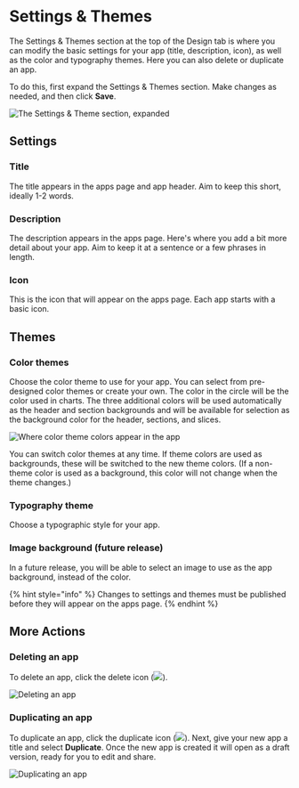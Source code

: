 # Settings & Themes

The Settings & Themes section at the top of the Design tab is where you can modify the basic settings for your app (title, description, icon), as well as the color and typography themes. Here you can also delete or duplicate an app.&#x20;

To do this, first expand the Settings & Themes section. Make changes as needed, and then click **Save**.&#x20;

![The Settings & Theme section, expanded](<../../.gitbook/assets/image (330).png>)

## Settings

### Title

The title appears in the apps page and app header. Aim to keep this short, ideally 1-2 words.

### Description

The description appears in the apps page. Here's where you add a bit more detail about your app. Aim to keep it at a sentence or a few phrases in length.

### Icon

This is the icon that will appear on the apps page. Each app starts with a basic icon.

## Themes

### Color themes

Choose the color theme to use for your app. You can select from pre-designed color themes or create your own. The color in the circle will be the color used in charts. The three additional colors will be used automatically as the header and section backgrounds and will be available for selection as the background color for the header, sections, and slices.&#x20;

![Where color theme colors appear in the app](<../../.gitbook/assets/image (324).png>)

You can switch color themes at any time. If theme colors are used as backgrounds, these will be switched to the new theme colors. (If a non-theme color is used as a background, this color will not change when the theme changes.)

### Typography theme

Choose a typographic style for your app.

### Image background (future release)

In a future release, you will be able to select an image to use as the app background, instead of the color.

{% hint style="info" %}
Changes to settings and themes must be published before they will appear on the apps page.
{% endhint %}

## More Actions

### Deleting an app

To delete an app, click the delete icon (![](<../../.gitbook/assets/trash-alt-regular (1).svg>)).

![Deleting an app](<../../.gitbook/assets/image (337).png>)

### Duplicating an app

To duplicate an app, click the duplicate icon (![](../../.gitbook/assets/clone-regular.svg)). Next, give your new app a title and select **Duplicate**. Once the new app is created it will open as a draft version, ready for you to edit and share.

![Duplicating an app](<../../.gitbook/assets/image (316).png>)
